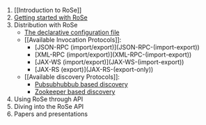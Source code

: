 1. [[Introduction to RoSe]]
1. [Getting started with RoSe](Getting-RoSe)
1. Distribution with RoSe
    * [The declarative configuration file](JSON-configuration-file)
    * [[Available Invocation Protocols]]: 
        * [JSON-RPC (import/export)](JSON-RPC-(import-export\))
        * [XML-RPC (import/export)](XML-RPC-(import-export\))
        * [JAX-WS (import/export)](JAX-WS-(import-export\))
        * [JAX-RS (export)](JAX-RS-(export-only\))
    * [[Available discovery Protocols]]:
        * [Pubsubhubbub based discovery](Pubsubhubbub-discovery-technology-in-RoSe)
        * [Zookeeper based discovery](Zookeeper-registry)
1. Using RoSe through API
1. Diving into the RoSe API
1. Papers and presentations